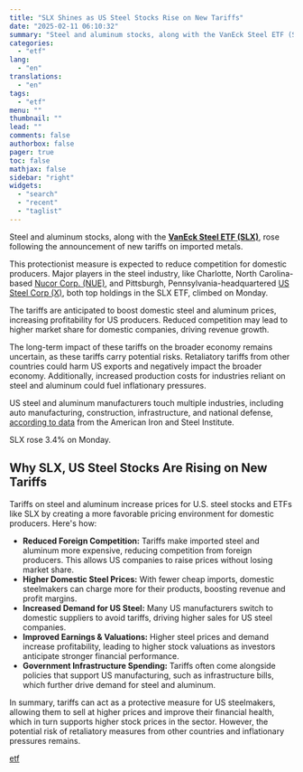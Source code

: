 ```yaml
---
title: "SLX Shines as US Steel Stocks Rise on New Tariffs"
date: "2025-02-11 06:10:32"
summary: "Steel and aluminum stocks, along with the VanEck Steel ETF (SLX), rose following the announcement of new tariffs on imported metals. This protectionist measure is expected to reduce competition for domestic producers. Major players in the steel industry, like Charlotte, North Carolina-based Nucor Corp. (NUE), and Pittsburgh, Pennsylvania-headquartered US Steel..."
categories:
  - "etf"
lang:
  - "en"
translations:
  - "en"
tags:
  - "etf"
menu: ""
thumbnail: ""
lead: ""
comments: false
authorbox: false
pager: true
toc: false
mathjax: false
sidebar: "right"
widgets:
  - "search"
  - "recent"
  - "taglist"
---
```


Steel and aluminum stocks, along with the [**VanEck Steel ETF (SLX)**](https://www.etf.com/SLX), rose following the announcement of new tariffs on imported metals.

This protectionist measure is expected to reduce competition for domestic producers. Major players in the steel industry, like Charlotte, North Carolina-based [Nucor Corp. (NUE)](https://www.etf.com/stock/NUE), and Pittsburgh, Pennsylvania-headquartered [US Steel Corp (X)](https://www.etf.com/stock/X), both top holdings in the SLX ETF, climbed on Monday.

The tariffs are anticipated to boost domestic steel and aluminum prices, increasing profitability for US producers. Reduced competition may lead to higher market share for domestic companies, driving revenue growth.

The long-term impact of these tariffs on the broader economy remains uncertain, as these tariffs carry potential risks. Retaliatory tariffs from other countries could harm US exports and negatively impact the broader economy. Additionally, increased production costs for industries reliant on steel and aluminum could fuel inflationary pressures.

US steel and aluminum manufacturers touch multiple industries, including auto manufacturing, construction, infrastructure, and national defense, [according to data](https://www.steel.org/steel-markets/) from the American Iron and Steel Institute.

SLX rose 3.4% on Monday.

Why SLX, US Steel Stocks Are Rising on New Tariffs
--------------------------------------------------

Tariffs on steel and aluminum increase prices for U.S. steel stocks and ETFs like SLX by creating a more favorable pricing environment for domestic producers. Here's how:

* **Reduced Foreign Competition:** Tariffs make imported steel and aluminum more expensive, reducing competition from foreign producers. This allows US companies to raise prices without losing market share.
* **Higher Domestic Steel Prices:** With fewer cheap imports, domestic steelmakers can charge more for their products, boosting revenue and profit margins.
* **Increased Demand for US Steel:** Many US manufacturers switch to domestic suppliers to avoid tariffs, driving higher sales for US steel companies.
* **Improved Earnings & Valuations:** Higher steel prices and demand increase profitability, leading to higher stock valuations as investors anticipate stronger financial performance.
* **Government Infrastructure Spending:** Tariffs often come alongside policies that support US manufacturing, such as infrastructure bills, which further drive demand for steel and aluminum.

In summary, tariffs can act as a protective measure for US steelmakers, allowing them to sell at higher prices and improve their financial health, which in turn supports higher stock prices in the sector. However, the potential risk of retaliatory measures from other countries and inflationary pressures remains.

[etf](https://www.etf.com/sections/news/slx-us-steel-stock-etf-trump-tariffs)
